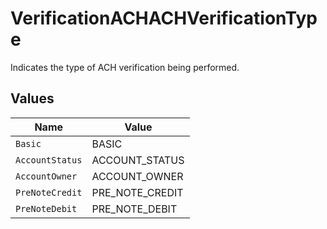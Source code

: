# VerificationACHACHVerificationType

Indicates the type of ACH verification being performed.


## Values

| Name            | Value           |
| --------------- | --------------- |
| `Basic`         | BASIC           |
| `AccountStatus` | ACCOUNT_STATUS  |
| `AccountOwner`  | ACCOUNT_OWNER   |
| `PreNoteCredit` | PRE_NOTE_CREDIT |
| `PreNoteDebit`  | PRE_NOTE_DEBIT  |
